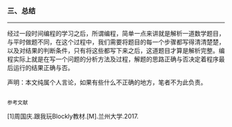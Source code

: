 ### 三、总结

---

经过一段时间编程的学习之后，所谓编程，简单一点来讲就是解析一道数学题目，与平时做题不同，在这个过程中，我们需要将题目的每一个步骤都写得清清楚楚，以及对结果的判断条件，只有将这些都写下来之后，这道题目才算是解析完整。编程实际上就是在写一个问题的分析方法及过程，解题的思路正确与否决定着程序最后运行的结果正确与否。

声明：本文纯属个人言论，如果有些什么不正确的地方，笔者不为此负责。

                                                                              参考文献

\[1\]周国庆.跟我玩Blockly教材.\[M\].兰州大学.2017.

